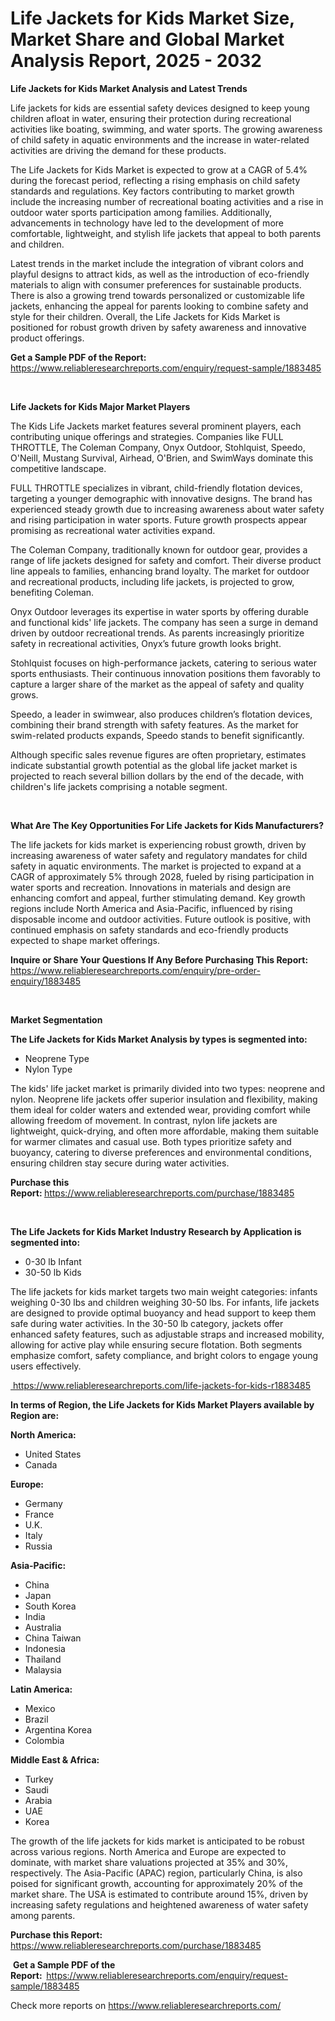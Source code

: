 <p><h1>Life Jackets for Kids Market Size, Market Share and Global Market Analysis Report, 2025 - 2032</h1></p><p><strong>Life Jackets for Kids Market Analysis and Latest Trends</strong></p>
<p><p>Life jackets for kids are essential safety devices designed to keep young children afloat in water, ensuring their protection during recreational activities like boating, swimming, and water sports. The growing awareness of child safety in aquatic environments and the increase in water-related activities are driving the demand for these products.</p><p>The Life Jackets for Kids Market is expected to grow at a CAGR of 5.4% during the forecast period, reflecting a rising emphasis on child safety standards and regulations. Key factors contributing to market growth include the increasing number of recreational boating activities and a rise in outdoor water sports participation among families. Additionally, advancements in technology have led to the development of more comfortable, lightweight, and stylish life jackets that appeal to both parents and children.</p><p>Latest trends in the market include the integration of vibrant colors and playful designs to attract kids, as well as the introduction of eco-friendly materials to align with consumer preferences for sustainable products. There is also a growing trend towards personalized or customizable life jackets, enhancing the appeal for parents looking to combine safety and style for their children. Overall, the Life Jackets for Kids Market is positioned for robust growth driven by safety awareness and innovative product offerings.</p></p>
<p><strong>Get a Sample PDF of the Report:&nbsp;</strong> <a href="https://www.reliableresearchreports.com/enquiry/request-sample/1883485?utm_campaign=2098&utm_medium=2&utm_source=Github&utm_content=ia&utm_term=10022025&utm_id=life-jackets-for-kids">https://www.reliableresearchreports.com/enquiry/request-sample/1883485</a></p>
<p>&nbsp;</p>
<p><strong>Life Jackets for Kids Major Market Players</strong></p>
<p><p>The Kids Life Jackets market features several prominent players, each contributing unique offerings and strategies. Companies like FULL THROTTLE, The Coleman Company, Onyx Outdoor, Stohlquist, Speedo, O'Neill, Mustang Survival, Airhead, O'Brien, and SwimWays dominate this competitive landscape.</p><p>FULL THROTTLE specializes in vibrant, child-friendly flotation devices, targeting a younger demographic with innovative designs. The brand has experienced steady growth due to increasing awareness about water safety and rising participation in water sports. Future growth prospects appear promising as recreational water activities expand.</p><p>The Coleman Company, traditionally known for outdoor gear, provides a range of life jackets designed for safety and comfort. Their diverse product line appeals to families, enhancing brand loyalty. The market for outdoor and recreational products, including life jackets, is projected to grow, benefiting Coleman.</p><p>Onyx Outdoor leverages its expertise in water sports by offering durable and functional kids' life jackets. The company has seen a surge in demand driven by outdoor recreational trends. As parents increasingly prioritize safety in recreational activities, Onyx’s future growth looks bright.</p><p>Stohlquist focuses on high-performance jackets, catering to serious water sports enthusiasts. Their continuous innovation positions them favorably to capture a larger share of the market as the appeal of safety and quality grows.</p><p>Speedo, a leader in swimwear, also produces children’s flotation devices, combining their brand strength with safety features. As the market for swim-related products expands, Speedo stands to benefit significantly.</p><p>Although specific sales revenue figures are often proprietary, estimates indicate substantial growth potential as the global life jacket market is projected to reach several billion dollars by the end of the decade, with children's life jackets comprising a notable segment.</p></p>
<p>&nbsp;</p>
<p><strong>What Are The Key Opportunities For Life Jackets for Kids Manufacturers?</strong></p>
<p><p>The life jackets for kids market is experiencing robust growth, driven by increasing awareness of water safety and regulatory mandates for child safety in aquatic environments. The market is projected to expand at a CAGR of approximately 5% through 2028, fueled by rising participation in water sports and recreation. Innovations in materials and design are enhancing comfort and appeal, further stimulating demand. Key growth regions include North America and Asia-Pacific, influenced by rising disposable income and outdoor activities. Future outlook is positive, with continued emphasis on safety standards and eco-friendly products expected to shape market offerings.</p></p>
<p><strong>Inquire or Share Your Questions If Any Before Purchasing This Report:</strong> <a href="https://www.reliableresearchreports.com/enquiry/pre-order-enquiry/1883485?utm_campaign=2098&utm_medium=2&utm_source=Github&utm_content=ia&utm_term=10022025&utm_id=life-jackets-for-kids">https://www.reliableresearchreports.com/enquiry/pre-order-enquiry/1883485</a></p>
<p>&nbsp;</p>
<p><strong>Market Segmentation</strong></p>
<p><strong>The Life Jackets for Kids Market Analysis by types is segmented into:</strong></p>
<p><ul><li>Neoprene Type</li><li>Nylon Type</li></ul></p>
<p><p>The kids' life jacket market is primarily divided into two types: neoprene and nylon. Neoprene life jackets offer superior insulation and flexibility, making them ideal for colder waters and extended wear, providing comfort while allowing freedom of movement. In contrast, nylon life jackets are lightweight, quick-drying, and often more affordable, making them suitable for warmer climates and casual use. Both types prioritize safety and buoyancy, catering to diverse preferences and environmental conditions, ensuring children stay secure during water activities.</p></p>
<p><strong>Purchase this Report:&nbsp;</strong><a href="https://www.reliableresearchreports.com/purchase/1883485?utm_campaign=2098&utm_medium=2&utm_source=Github&utm_content=ia&utm_term=10022025&utm_id=life-jackets-for-kids">https://www.reliableresearchreports.com/purchase/1883485</a></p>
<p>&nbsp;</p>
<p><strong>The Life Jackets for Kids Market Industry Research by Application is segmented into:</strong></p>
<p><ul><li>0-30 lb Infant</li><li>30-50 lb Kids</li></ul></p>
<p><p>The life jackets for kids market targets two main weight categories: infants weighing 0-30 lbs and children weighing 30-50 lbs. For infants, life jackets are designed to provide optimal buoyancy and head support to keep them safe during water activities. In the 30-50 lb category, jackets offer enhanced safety features, such as adjustable straps and increased mobility, allowing for active play while ensuring secure flotation. Both segments emphasize comfort, safety compliance, and bright colors to engage young users effectively.</p></p>
<p><a href="https://www.reliableresearchreports.com/life-jackets-for-kids-r1883485?utm_campaign=2098&utm_medium=2&utm_source=Github&utm_content=ia&utm_term=10022025&utm_id=life-jackets-for-kids">&nbsp;https://www.reliableresearchreports.com/life-jackets-for-kids-r1883485</a></p>
<p><strong>In terms of Region, the Life Jackets for Kids Market Players available by Region are:</strong></p>
<p>
    <p> <strong> North America: </strong>
        <ul>
            <li>United States</li>
            <li>Canada</li>
        </ul>
        </p> 
    <p> <strong> Europe: </strong>
        <ul>
            <li>Germany</li>
            <li>France</li>
            <li>U.K.</li>
            <li>Italy</li>
            <li>Russia</li>
        </ul>
        </p> 
    <p> <strong> Asia-Pacific: </strong>
        <ul>
            <li>China</li>
            <li>Japan</li>
            <li>South Korea</li>
            <li>India</li>
            <li>Australia</li>
            <li>China Taiwan</li>
            <li>Indonesia</li>
            <li>Thailand</li>
            <li>Malaysia</li>
        </ul>
        </p> 
    <p> <strong> Latin America: </strong>
        <ul>
            <li>Mexico</li>
            <li>Brazil</li>
            <li>Argentina Korea</li>
            <li>Colombia</li>
        </ul>
        </p> 
    <p> <strong> Middle East & Africa: </strong>
        <ul>
            <li>Turkey</li>
            <li>Saudi</li>
            <li>Arabia</li>
            <li>UAE</li>
            <li>Korea</li>
        </ul>
    </p>
    </p>
<p><p>The growth of the life jackets for kids market is anticipated to be robust across various regions. North America and Europe are expected to dominate, with market share valuations projected at 35% and 30%, respectively. The Asia-Pacific (APAC) region, particularly China, is also poised for significant growth, accounting for approximately 20% of the market share. The USA is estimated to contribute around 15%, driven by increasing safety regulations and heightened awareness of water safety among parents.</p></p>
<p><strong>Purchase this Report: </strong><a href="https://www.reliableresearchreports.com/purchase/1883485?utm_campaign=2098&utm_medium=2&utm_source=Github&utm_content=ia&utm_term=10022025&utm_id=life-jackets-for-kids">https://www.reliableresearchreports.com/purchase/1883485</a></p>
<p>&nbsp;<strong>Get a Sample PDF of the Report:&nbsp;&nbsp;</strong><a href="https://www.reliableresearchreports.com/enquiry/request-sample/1883485?utm_campaign=2098&utm_medium=2&utm_source=Github&utm_content=ia&utm_term=10022025&utm_id=life-jackets-for-kids">https://www.reliableresearchreports.com/enquiry/request-sample/1883485</a></p>
<p><strong></strong></p>
<p>Check more reports on <a href="https://www.reliableresearchreports.com/?utm_campaign=2098&utm_medium=2&utm_source=Github&utm_content=ia&utm_term=10022025&utm_id=life-jackets-for-kids">https://www.reliableresearchreports.com/</a></p>